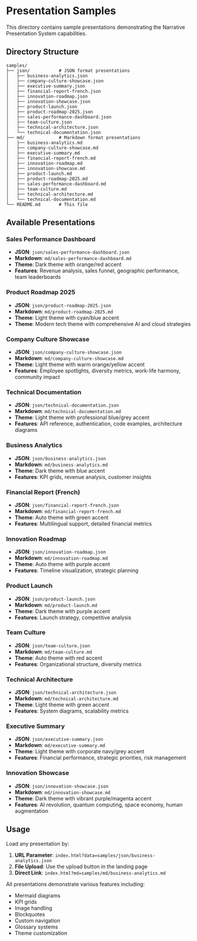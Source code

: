 # Presentation Samples

This directory contains sample presentations demonstrating the Narrative Presentation System capabilities.

## Directory Structure

```
samples/
├── json/           # JSON format presentations
│   ├── business-analytics.json
│   ├── company-culture-showcase.json
│   ├── executive-summary.json
│   ├── financial-report-french.json
│   ├── innovation-roadmap.json
│   ├── innovation-showcase.json
│   ├── product-launch.json
│   ├── product-roadmap-2025.json
│   ├── sales-performance-dashboard.json
│   ├── team-culture.json
│   ├── technical-architecture.json
│   └── technical-documentation.json
├── md/             # Markdown format presentations
│   ├── business-analytics.md
│   ├── company-culture-showcase.md
│   ├── executive-summary.md
│   ├── financial-report-french.md
│   ├── innovation-roadmap.md
│   ├── innovation-showcase.md
│   ├── product-launch.md
│   ├── product-roadmap-2025.md
│   ├── sales-performance-dashboard.md
│   ├── team-culture.md
│   ├── technical-architecture.md
│   └── technical-documentation.md
└── README.md       # This file
```

## Available Presentations

### Sales Performance Dashboard
- **JSON**: `json/sales-performance-dashboard.json`
- **Markdown**: `md/sales-performance-dashboard.md`
- **Theme**: Dark theme with orange/red accent
- **Features**: Revenue analysis, sales funnel, geographic performance, team leaderboards

### Product Roadmap 2025
- **JSON**: `json/product-roadmap-2025.json`
- **Markdown**: `md/product-roadmap-2025.md`
- **Theme**: Light theme with cyan/blue accent
- **Theme**: Modern tech theme with comprehensive AI and cloud strategies

### Company Culture Showcase
- **JSON**: `json/company-culture-showcase.json`
- **Markdown**: `md/company-culture-showcase.md`
- **Theme**: Light theme with warm orange/yellow accent
- **Features**: Employee spotlights, diversity metrics, work-life harmony, community impact

### Technical Documentation
- **JSON**: `json/technical-documentation.json`
- **Markdown**: `md/technical-documentation.md`
- **Theme**: Light theme with professional blue/grey accent
- **Features**: API reference, authentication, code examples, architecture diagrams

### Business Analytics
- **JSON**: `json/business-analytics.json`
- **Markdown**: `md/business-analytics.md`
- **Theme**: Dark theme with blue accent
- **Features**: KPI grids, revenue analysis, customer insights

### Financial Report (French)
- **JSON**: `json/financial-report-french.json`
- **Markdown**: `md/financial-report-french.md`
- **Theme**: Auto theme with green accent
- **Features**: Multilingual support, detailed financial metrics

### Innovation Roadmap
- **JSON**: `json/innovation-roadmap.json`
- **Markdown**: `md/innovation-roadmap.md`
- **Theme**: Auto theme with purple accent
- **Features**: Timeline visualization, strategic planning

### Product Launch
- **JSON**: `json/product-launch.json`
- **Markdown**: `md/product-launch.md`
- **Theme**: Dark theme with purple accent
- **Features**: Launch strategy, competitive analysis

### Team Culture
- **JSON**: `json/team-culture.json`
- **Markdown**: `md/team-culture.md`
- **Theme**: Auto theme with red accent
- **Features**: Organizational structure, diversity metrics

### Technical Architecture
- **JSON**: `json/technical-architecture.json`
- **Markdown**: `md/technical-architecture.md`
- **Theme**: Light theme with green accent
- **Features**: System diagrams, scalability metrics

### Executive Summary
- **JSON**: `json/executive-summary.json`
- **Markdown**: `md/executive-summary.md`
- **Theme**: Light theme with corporate navy/grey accent
- **Features**: Financial performance, strategic priorities, risk management

### Innovation Showcase
- **JSON**: `json/innovation-showcase.json`
- **Markdown**: `md/innovation-showcase.md`
- **Theme**: Dark theme with vibrant purple/magenta accent
- **Features**: AI revolution, quantum computing, space economy, human augmentation

## Usage

Load any presentation by:

1. **URL Parameter**: `index.html?data=samples/json/business-analytics.json`
2. **File Upload**: Use the upload button in the landing page
3. **Direct Link**: `index.html?md=samples/md/business-analytics.md`

All presentations demonstrate various features including:
- Mermaid diagrams
- KPI grids
- Image handling
- Blockquotes
- Custom navigation
- Glossary systems
- Theme customization
